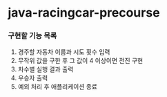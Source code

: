 # java-racingcar-precourse

### 구현할 기능 목록

1. 경주할 자동차 이름과 시도 횟수 입력
2. 무작위 값을 구한 후 그 값이 4 이상이면 전진 구현
3. 차수별 실행 결과 출력
4. 우승자 출력
5. 예외 처리 후 애플리케이션 종료